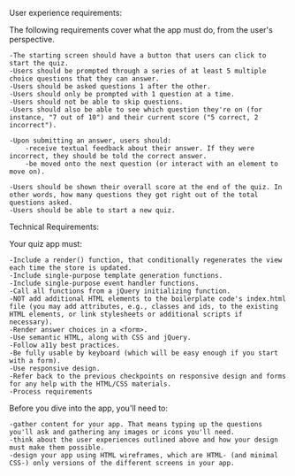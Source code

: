 User experience requirements:

The following requirements cover what the app must do, from the user's perspective.

    -The starting screen should have a button that users can click to start the quiz.
    -Users should be prompted through a series of at least 5 multiple choice questions that they can answer.
    -Users should be asked questions 1 after the other.
    -Users should only be prompted with 1 question at a time.
    -Users should not be able to skip questions.
    -Users should also be able to see which question they're on (for instance, "7 out of 10") and their current score ("5 correct, 2 incorrect").

    -Upon submitting an answer, users should:
        -receive textual feedback about their answer. If they were incorrect, they should be told the correct answer.
        -be moved onto the next question (or interact with an element to move on).

    -Users should be shown their overall score at the end of the quiz. In other words, how many questions they got right out of the total questions asked.
    -Users should be able to start a new quiz.


Technical Requirements:

Your quiz app must:

    -Include a render() function, that conditionally regenerates the view each time the store is updated.
    -Include single-purpose template generation functions.
    -Include single-purpose event handler functions.
    -Call all functions from a jQuery initializing function.
    -NOT add additional HTML elements to the boilerplate code's index.html file (you may add attributes, e.g., classes and ids, to the existing HTML elements, or link stylesheets or additional scripts if necessary).
    -Render answer choices in a <form>.
    -Use semantic HTML, along with CSS and jQuery.
    -Follow a11y best practices.
    -Be fully usable by keyboard (which will be easy enough if you start with a form).
    -Use responsive design.
    -Refer back to the previous checkpoints on responsive design and forms for any help with the HTML/CSS materials.
    -Process requirements

Before you dive into the app, you'll need to:

    -gather content for your app. That means typing up the questions you'll ask and gathering any images or icons you'll need.
    -think about the user experiences outlined above and how your design must make them possible.
    -design your app using HTML wireframes, which are HTML- (and minimal CSS-) only versions of the different screens in your app.